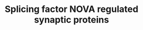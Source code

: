 ---
annotations:
- id: PW:0000333
  parent: signaling pathway
  type: Pathway Ontology
  value: cadherin mediated signaling pathway
authors:
- B.taneri
- Mkutmon
- MaintBot
- Ddigles
description: Synaptic Communication influenced by NOVA-splicing regulation
last-edited: 2019-09-17
organisms:
- Mus musculus
redirect_from:
- /index.php/Pathway:WP1983
- /instance/WP1983
revision: null
schema-jsonld:
- '@context': https://schema.org/
  '@id': https://wikipathways.github.io/pathways/WP1983.html
  '@type': Dataset
  creator:
    '@type': Organization
    name: WikiPathways
  description: Synaptic Communication influenced by NOVA-splicing regulation
  keywords:
  - ''
  - 4.1B
  - 4.1G
  - 4.1N
  - 4.1R
  - AGRIN
  - Ankyrin G
  - Aplp2
  - CASK
  - CLIP predicted target
  - Calsyntenin
  - Camk2g
  - Cask
  - Cav2.2
  - Chl1
  - Clasp1
  - Dab1
  - EphrinA5
  - EphrinA5R
  - GABAARg2
  - GABAB2R
  - GIRK2
  - Gephrin
  - GluR6
  - GlyRa2
  - Igsf4a
  - Igsf4b
  - Integrin a2
  - JNK2
  - Kcnq2
  - LAR
  - MAP4
  - Munc18
  - N-Cadherin
  - NIK/Mapk4
  - NMDAR1
  - NMDAR2B
  - Neogenin
  - Netrin G1
  - PIP2
  - PKCz
  - PMCA1
  - Plcb4
  - Rap1
  - Rap1gap
  - SKIP
  - Slo
  - Syntaxin 2
  - Syntaxin1
  - a-catenin
  - nAChRa2
  - nAChRa4
  - neurochondrin
  - validated target
  - validated target - predicted by CLIP
  - validated target - predicted by bioinformatics
  - validated target - predicted by splicing microarray
  license: CC0
  name: Splicing factor NOVA regulated synaptic proteins
seo: CreativeWork
title: Splicing factor NOVA regulated synaptic proteins
wpid: WP1983
---